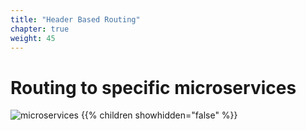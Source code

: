 ```yaml
---
title: "Header Based Routing"
chapter: true
weight: 45
---
```


# Routing to specific microservices

![microservices](/images/crystal.svg)
{{% children showhidden="false" %}}
